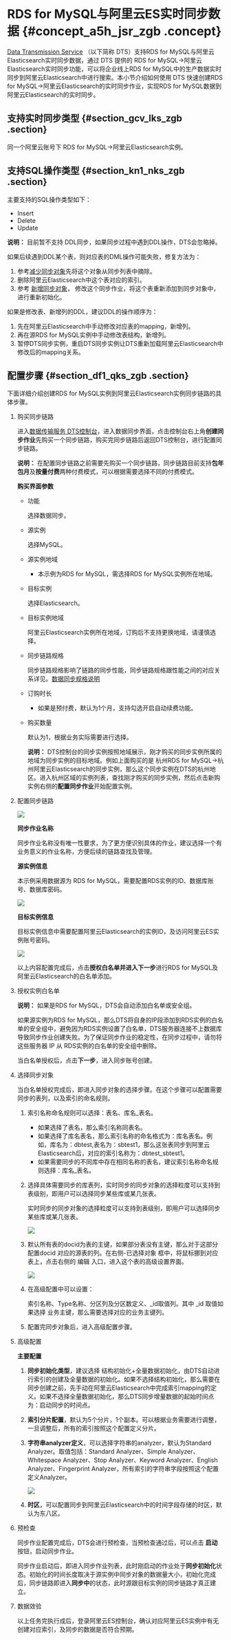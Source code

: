 # RDS for MySQL与阿里云ES实时同步数据 {#concept_a5h_jsr_zgb .concept}

[Data Transmission Service](https://www.alibabacloud.com/product/data-transmission-service) （以下简称 DTS）支持RDS for MySQL与阿里云Elasticsearch实时同步数据，通过 DTS 提供的 RDS for MySQL-\>阿里云Elasticsearch实时同步功能，可以将企业线上RDS for MySQL中的生产数据实时同步到阿里云Elasticsearch中进行搜索。本小节介绍如何使用 DTS 快速创建RDS for MySQL-\>阿里云Elasticsearch的实时同步作业，实现RDS for MySQL数据到阿里云Elasticsearch的实时同步。

## 支持实时同步类型 {#section_gcv_lks_zgb .section}

同一个阿里云账号下 RDS for MySQL-\>阿里云Elasticsearch实例。

## 支持SQL操作类型 {#section_kn1_nks_zgb .section}

主要支持的SQL操作类型如下：

-   Insert
-   Delete
-   Update

**说明：** 目前暂不支持 DDL同步，如果同步过程中遇到DDL操作，DTS会忽略掉。

如果后续遇到DDL某个表，则对应表的DML操作可能失败，修复方法为：

1.  参考[减少同步对象](https://www.alibabacloud.com/help/zh/doc-detail/26635.htm)先将这个对象从同步列表中摘除。
2.  删除阿里云Elasticsearch中这个表对应的索引。
3.  参考 [新增同步对象](https://www.alibabacloud.com/help/zh/doc-detail/26634.htm)， 修改这个同步作业，将这个表重新添加到同步对象中，进行重新初始化。

如果是修改表、新增列的DDL，建议DDL的操作顺序为：

1.  先在阿里云Elasticsearch中手动修改对应表的mapping，新增列。
2.  再在源RDS for MySQL实例中手动修改表结构，新增列。
3.  暂停DTS同步实例，重启DTS同步实例让DTS重新加载阿里云Elasticsearch中修改后的mapping关系。

## 配置步骤 {#section_df1_qks_zgb .section}

下面详细介绍创建RDS for MySQL实例到阿里云Elasticsearch实例同步链路的具体步骤。

1.  购买同步链路

    进入[数据传输服务 DTS控制台](https://dts.console.aliyun.com/)，进入数据同步界面，点击控制台右上角**创建同步作业**先购买一个同步链路，购买完同步链路后返回DTS控制台，进行配置同步链路。

    **说明：** 在配置同步链路之前需要先购买一个同步链路，同步链路目前支持**包年包月**及**按量付费**两种付费模式，可以根据需要选择不同的付费模式。

    **购买界面参数**

    -   功能

        选择数据同步。

    -   源实例

        选择MySQL。

    -   源实例地域
        -   本示例为RDS for MySQL，需选择RDS for MySQL实例所在地域。
    -   目标实例

        选择Elasticsearch。

    -   目标实例地域

        阿里云Elasticsearch实例所在地域，订购后不支持更换地域，请谨慎选择。

    -   同步链路规格

        同步链路规格影响了链路的同步性能，同步链路规格跟性能之间的对应关系详见。[数据同步规格说明](https://www.alibabacloud.com/help/zh/doc-detail/26605.htm)

    -   订购时长
        -   如果是预付费，默认为1个月，支持勾选开启自动续费功能。
    -   购买数量

        默认为1，根据业务实际需要进行选择。

        **说明：** DTS控制台的同步实例按照地域展示，刚才购买的同步实例所属的地域为同步实例的目标地域。例如上面购买的是 杭州RDS for MySQL-\>杭州阿里云Elasticsearch的同步实例，那么这个同步实例在DTS的杭州地区。进入杭州区域的实例列表，查找刚才购买的同步实例，然后点击新购实例右侧的**配置同步作业**开始配置实例。

2.  配置同步链路

    ![](http://static-aliyun-doc.oss-cn-hangzhou.aliyuncs.com/assets/img/134314/155487644540099_zh-CN.png)

    **同步作业名称**

    同步作业名称没有唯一性要求，为了更方便识别具体的作业，建议选择一个有业务意义的作业名称，方便后续的链路查找及管理。

    **源实例信息**

    本示例采用数据源为 RDS for MySQL，需要配置RDS实例的ID、数据库账号、数据库密码。

    ![](http://static-aliyun-doc.oss-cn-hangzhou.aliyuncs.com/assets/img/134314/155487644540100_zh-CN.png)

    **目标实例信息**

    目标实例信息中需要配置阿里云Elasticsearch的实例ID，及访问阿里云ES实例账号密码。

    ![](http://static-aliyun-doc.oss-cn-hangzhou.aliyuncs.com/assets/img/134314/155487644540101_zh-CN.png)

    以上内容配置完成后，点击**授权白名单并进入下一步**进行RDS for MySQL及阿里云Elasticsearch的白名单添加。

3.  授权实例白名单

    **说明：** 如果是RDS for MySQL，DTS会自动添加白名单或安全组。

    如果源实例为RDS for MySQL，那么DTS将自身的IP段添加到RDS实例的白名单的安全组中，避免因为RDS实例设置了白名单，DTS服务器连接不上数据库导致同步作业创建失败。为了保证同步作业的稳定性，在同步过程中，请勿将这些服务器 IP 从 RDS实例的白名单的安全组中删除。

    当白名单授权后，点击**下一步**，进入同步账号创建。

4.  选择同步对象

    当白名单授权完成后，即进入同步对象的选择步骤。在这个步骤可以配置需要同步的表列，以及索引的命名规则。

    1.  索引名称命名规则可以选择：表名、库名\_表名。

        -   如果选择了表名，那么索引名称同表名。
        -   如果选择了库名表名，那么索引名称的命名格式为：库名表名。例如，库名为：dbtest,表名为：sbtest1，那么这张表同步到阿里云Elasticsearch后，对应的索引名称为：dbtest\_sbtest1。
        -   如果需要同步的不同库中存在相同名称的表名，建议索引名称命名规则选择：库名\_表名。
    2.  选择具体需要同步的库表列，实时同步的同步对象的选择粒度可以支持到表级别，即用户可以选择同步某些库或某几张表。

        实时同步的同步对象的选择粒度可以支持到表级别，即用户可以选择同步某些库或某几张表。

        ![](http://static-aliyun-doc.oss-cn-hangzhou.aliyuncs.com/assets/img/134314/155487644540102_zh-CN.png)

    3.  默认所有表的docid为表的主键，如果部分表没有主键，那么对于这部分配置docid 对应的源表的列。在右侧-已选择对象 框中，将鼠标挪到对应表上，点击右侧的 编辑 入口，进入这个表的高级设置界面。

        ![](http://static-aliyun-doc.oss-cn-hangzhou.aliyuncs.com/assets/img/134314/155487644540103_zh-CN.png)

    4.  在高级配置中可以设置：

        索引名称、Type名称、分区列及分区数定义、\_id取值列。其中 \_id 取值如果选择 业务主键，那么需要选择对应的业务主键列。

    5.  配置完同步对象后，进入高级配置步骤。

5.  高级配置

    **主要配置**

    1.  **同步初始化类型**，建议选择 结构初始化+全量数据初始化，由DTS自动进行索引的创建及全量数据的初始化。如果不选择结构初始化，那么需要在同步创建之前，先手动在阿里云Elasticsearch中完成索引mapping的定义。如果不选择全量数据初始化，那么DTS同步增量数据的起始时间点为：启动同步的时间点。

    2.  **索引分片配置**，默认为5个分片，1个副本。可以根据业务需要进行调整，一旦调整后，所有的索引按照这个配置定义分片。

    3.  **字符串analyzer定义**，可以选择字符串的analyzer，默认为Standard Analyzer。取值包括：Standard Analyzer、Simple Analyzer、Whitespace Analyzer、Stop Analyzer、Keyword Analyzer、English Analyzer、Fingerprint Analyzer，所有索引的字符串字段按照这个配置定义Analyzer。

        ![](http://static-aliyun-doc.oss-cn-hangzhou.aliyuncs.com/assets/img/134314/155487644540104_zh-CN.png)

    4.  **时区**，可以配置同步到阿里云Elasticsearch中的时间字段存储的时区，默认为东八区。

6.  预检查

    同步作业配置完成后，DTS会进行预检查，当预检查通过后，可以点击 **启动** 按钮，启动同步作业。

    同步作业启动后，即进入同步作业列表，此时刚启动的作业处于**同步初始化**状态。初始化的时间长度取决于源实例中同步对象的数据量大小，初始化完成后，同步链路即进入**同步中**的状态，此时源跟目标实例的同步链路才真正建立。

7.  数据效验

    以上任务完执行成后，登录阿里云ES控制台，确认对应阿里云ES实例中有无创建对应索引，及同步的数据是否符合预期。



